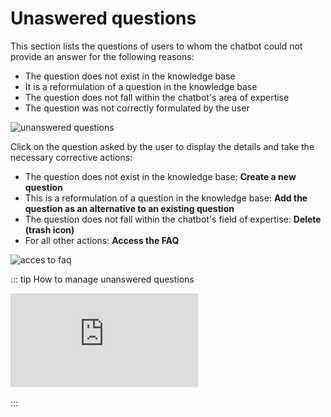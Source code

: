 # Unaswered questions

This section lists the questions of users to whom the chatbot could not provide an answer for the following reasons:

* The question does not exist in the knowledge base
* It is a reformulation of a question in the knowledge base
* The question does not fall within the chatbot's area of expertise
* The question was not correctly formulated by the user

<div class="image_center">
  <img :src="$withBase('/assets/img/en/inbox/unanswered1.png')" alt="unanswered questions">
</div>


Click on the question asked by the user to display the details and take the necessary corrective actions:

* The question does not exist in the knowledge base: <strong>Create a new question</strong>
* This is a reformulation of a question in the knowledge base: **Add the question as an alternative to an existing question**
* The question does not fall within the chatbot's field of expertise: **Delete (trash icon)**
* For all other actions: **Access the FAQ**

<div class="image_center">
  <img :src="$withBase('/assets/img/en/inbox/unanswered2.png')" alt="acces to faq">
</div>


::: tip How to manage unanswered questions
<br />
<iframe class="video_embed" src="https://www.youtube.com/embed/xIWY-gcGXBE?list=PLRFG2FXmQTR_EV3iWJ9HL2Go95WhNq9Qb" frameborder="0" allow="accelerometer; autoplay; encrypted-media; gyroscope; picture-in-picture" allowfullscreen></iframe>
<br />
<br />
:::

